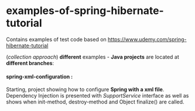 # examples-of-spring-hibernate-tutorial
Contains examples of test code based on https://www.udemy.com/spring-hibernate-tutorial

(*collection approach*) **different** examples - **Java projects** are located at **different branches**:

#### spring-xml-configuration :
   Starting, project showing how to configure **Spring with a xml file**.
   Dependency Injection is presented with *SupportService* interface as well as shows when
   init-method, destroy-method and Object finalize() are called.
